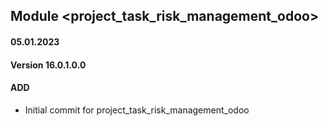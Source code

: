 ## Module <project_task_risk_management_odoo>

#### 05.01.2023
#### Version 16.0.1.0.0
#### ADD
- Initial commit for project_task_risk_management_odoo


